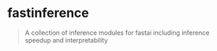 # fastinference
> A collection of inference modules for fastai including inference speedup and interpretability

